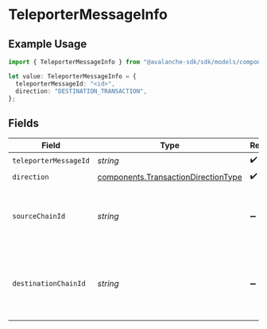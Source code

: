 # TeleporterMessageInfo

## Example Usage

```typescript
import { TeleporterMessageInfo } from "@avalanche-sdk/sdk/models/components";

let value: TeleporterMessageInfo = {
  teleporterMessageId: "<id>",
  direction: "DESTINATION_TRANSACTION",
};
```

## Fields

| Field                                                                                      | Type                                                                                       | Required                                                                                   | Description                                                                                |
| ------------------------------------------------------------------------------------------ | ------------------------------------------------------------------------------------------ | ------------------------------------------------------------------------------------------ | ------------------------------------------------------------------------------------------ |
| `teleporterMessageId`                                                                      | *string*                                                                                   | :heavy_check_mark:                                                                         | N/A                                                                                        |
| `direction`                                                                                | [components.TransactionDirectionType](../../models/components/transactiondirectiontype.md) | :heavy_check_mark:                                                                         | N/A                                                                                        |
| `sourceChainId`                                                                            | *string*                                                                                   | :heavy_minus_sign:                                                                         | chain id of the source chain. valid only for destination transactions                      |
| `destinationChainId`                                                                       | *string*                                                                                   | :heavy_minus_sign:                                                                         | chain id of the destination chain. valid only for source transactions                      |